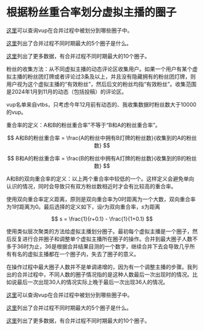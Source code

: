 # 根据粉丝重合率划分虚拟主播的圈子

[这里](./index.html)可以查询vup在合并过程中被划分到哪些圈子中。

[这里](./vup_clusters_table.md)列出了合并过程不同时期最大的5个圈子是什么。

[这里](./vup_clusters_table10.md)列出了更多数据，有合并过程不同时期最大的10个圈子。


粉丝的收集方法：从不同虚拟主播的动态评论区收集用户。如果一个用户有某个虚拟主播的粉丝团灯牌或者评论过3条及以上，并且没有隐藏拥有的粉丝团灯牌，则用户视为这个虚拟主播的“有效粉丝”，然后后文的粉丝均指“有效粉丝”。收集范围是2024年1月到11月的动态（包括投稿）的评论区。

vup名单来自vtbs，只考虑今年12月前有动态的、我收集数据时粉丝数大于10000的vup。

重合率的定义：A和B的粉丝重合率”不等于“B和A的粉丝重合率”。

$$ A和B的粉丝重合率 = \frac{A的粉丝中拥有B灯牌的粉丝数}{收集到的A的粉丝数} $$

$$ B和A的粉丝重合率 = \frac{B的粉丝中拥有A灯牌的粉丝数}{收集到的B的粉丝数} $$

A和B的双向重合率的定义：以上两个重合率中较低的一个。这样定义会避免单向认识的情况，同时会导致只有双方粉丝数相近时才会有比较高的重合率。

使用双向重合率定义距离，原则是双向重合率为0时距离为一个大数，双向重合率为1时距离为0。最后选择的定义如下，设$r$为双向重合率，$s$为距离

$$ s = \frac{1}{r+0.1} - \frac{1}{1+0.1} $$

使用类似层次聚类的方法给虚拟主播划分圈子。最初每个虚拟主播是一个圈子，然后反复进行合并圈子和调整单个虚拟主播所在圈子的操作。合并到最大圈子人数不多于36时为止，36是根据合并结果目测的一个数字，继续合并下去会导致几乎所有有名的虚拟主播都在一个圈子内，失去了圈子的意义。

在操作过程中最大圈子人数并不是单调递增的，因为有一个调整主播的步骤。我列出的合并过程中，不同人数的圈子情况指的是这种人数最后一次出现时的情况。比如说最后一次出现30人的情况实际上晚于最后一次出现36人的情况。


[这里](./index.html)可以查询vup在合并过程中被划分到哪些圈子中。

[这里](./vup_clusters_table.md)列出了合并过程不同时期最大的5个圈子是什么。

[这里](./vup_clusters_table10.md)列出了更多数据，有合并过程不同时期最大的10个圈子。